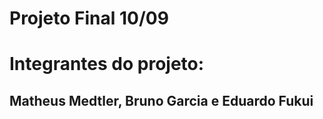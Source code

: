 # Projeto Final 10/09

<h1>Integrantes do projeto:</h1>
<h2>Matheus Medtler, Bruno Garcia e Eduardo Fukui</h2>